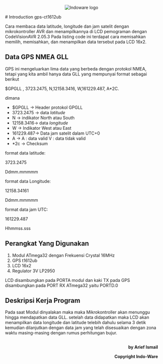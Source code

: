 <p align="center">
  <img src="https://indo-ware.com/logo/LOGONEW2.png" alt="Indoware logo"/>
</p>
# Introduction gps-ct1612ub

</p>Cara membaca data latitude, longitude dan jam satelit dengan mikrokontroller AVR dan menampilkannya di LCD pemograman dengan CodeVisionAVR 2.05.3 Pada listing code ini terdapat cara memisahkan memilih, memisahkan, dan menampilkan data tersebut pada LCD 16x2.</p>

## Data GPS NMEA GLL
<p>GPS ini mengeluarkan lima data yang berbeda dengan protokol NMEA, tetapi yang kita ambil hanya data GLL yang mempunyai format sebagai berikut</p>

<p>$GPGLL , 3723.2475, N,12158.3416, W,161229.487, A*2C.</p>

<p>dimana</p>

<ul>
<li>$GPGLL    -> Header protokol GPGLL</li>
<li>3723.2475 -> data <i>latitude</i></li>
<li>N         -> indikator North atau South</li>
<li>12158.3416-> data <i>longitude</i></li>
<li>W         -> Indikator West atau East</li>
<li>161229.487-> Data jam satelit dalam UTC+0</li>
<li>A         -> A : data valid V : data tidak valid</li>
<li>*2c       -> Checksum</li>
</ul>

<p>format data latitude:</p>
<p>3723.2475</p>
<p>Ddmm.mmmmm</p>

<p>format data Longitude:</p>
<p>12158.34161</p>
<p>Ddmm.mmmmm</p>

<p>format data jam UTC:</p>
<p>161229.487</p>
<p>Hhmmss.sss</p>

## Perangkat Yang Digunakan
<ol>
<li>Modul ATmega32 dengan Frekuensi Crystal 16MHz</li>
<li>GPS t1612ub </li>
<li>LCD 16x2</li>
<li>Regulator 3V LP2950</li>
</ol>

<p>LCD disambungkan pada PORTA modul dan kaki TX pada GPS disambungkan pada PORT RX ATmega32 yaitu PORTD.0</p>

## Deskripsi Kerja Program
<p>Pada saat Modul dinyalakan maka maka Mikrokontroller akan menunggu hingga mendapatkan data GLL. setelah data didapatkan maka LCD akan menampilkan data longitude dan latitude telebih dahulu selama 3 detik kemudian dilanjutkan dengan data jam yang telah disesuaikan dengan zona waktu masing-masing dengan rumus perhitungan bujur.</p>

##
<p align="right" size"6"><b>by Arief Ismail</b></p>
<p align="right" size"6"><b>Copyright Indo-Ware</b></p>
